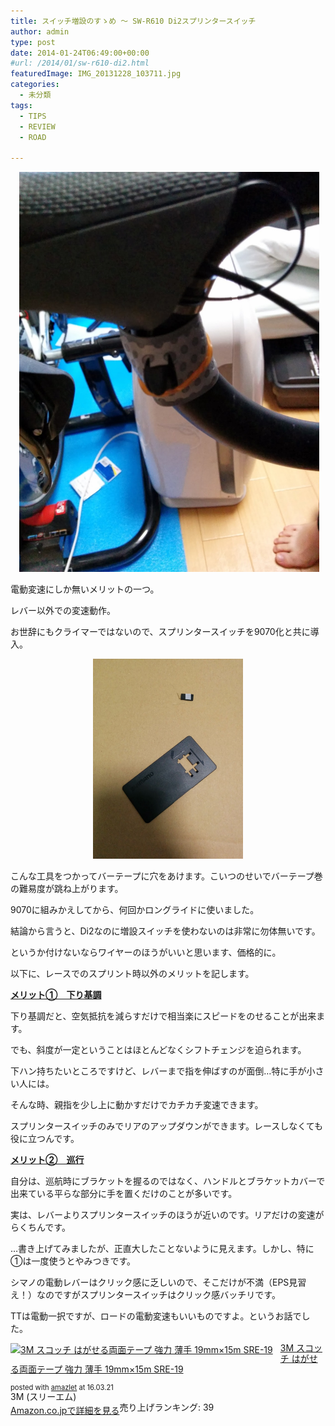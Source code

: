 ```yaml
---
title: スイッチ増設のすゝめ ～ SW-R610 Di2スプリンタースイッチ
author: admin
type: post
date: 2014-01-24T06:49:00+00:00
#url: /2014/01/sw-r610-di2.html
featuredImage: IMG_20131228_103711.jpg
categories:
  - 未分類
tags:
  - TIPS
  - REVIEW
  - ROAD

---
```

<div class="separator" style="clear: both; text-align: center;">
  <a href="IMG_20131228_103711.jpg" imageanchor="1" style="margin-left: 1em; margin-right: 1em;"><img border="0" height="640" src="./IMG_20131228_103711.jpg" width="480" /></a>
</div>

電動変速にしか無いメリットの一つ。

レバー以外での変速動作。

お世辞にもクライマーではないので、スプリンタースイッチを9070化と共に導入。

<div class="separator" style="clear: both; text-align: center;">
  <a href="IMG_20131228_103655.jpg" imageanchor="1" style="margin-left: 1em; margin-right: 1em;"><img border="0" height="320" src="./IMG_20131228_103655.jpg" width="240" /></a>
</div>

こんな工具をつかってバーテープに穴をあけます。こいつのせいでバーテープ巻の難易度が跳ね上がります。

9070に組みかえしてから、何回かロングライドに使いました。

結論から言うと、Di2なのに増設スイッチを使わないのは非常に勿体無いです。

というか付けないならワイヤーのほうがいいと思います、価格的に。

以下に、レースでのスプリント時以外のメリットを記します。

**<u>メリット①　下り基調</u>**

下り基調だと、空気抵抗を減らすだけで相当楽にスピードをのせることが出来ます。

でも、斜度が一定ということはほとんどなくシフトチェンジを迫られます。

下ハン持ちたいところですけど、レバーまで指を伸ばすのが面倒…特に手が小さい人には。

そんな時、親指を少し上に動かすだけでカチカチ変速できます。

スプリンタースイッチのみでリアのアップダウンができます。レースしなくても役に立つんです。

<u>**メリット②　巡行**</u>

自分は、巡航時にブラケットを握るのではなく、ハンドルとブラケットカバーで出来ている平らな部分に手を置くだけのことが多いです。

実は、レバーよりスプリンタースイッチのほうが近いのです。リアだけの変速がらくちんです。

…書き上げてみましたが、正直大したことないように見えます。しかし、特に①は一度使うとやみつきです。

シマノの電動レバーはクリック感に乏しいので、そこだけが不満（EPS見習え！）なのですがスプリンタースイッチはクリック感バッチリです。

TTは電動一択ですが、ロードの電動変速もいいものですよ。というお話でした。



<div class="amazlet-box" style="margin-bottom:0px;">
  <div class="amazlet-image" style="float:left;margin:0px 12px 1px 0px;">
    <a href="http://www.amazon.co.jp/exec/obidos/ASIN/B00BPJKM4E/gensobunya-22/ref=nosim/" name="amazletlink" target="_blank"><img src="https://images-fe.ssl-images-amazon.com/images/I/51BWtRw9PFL._SL160_.jpg" alt="3M スコッチ はがせる両面テープ 強力 薄手 19mm×15m SRE-19" style="border: none;" /></a>
  </div>

  <div class="amazlet-info" style="line-height:120%; margin-bottom: 10px">
    <div class="amazlet-name" style="margin-bottom:10px;line-height:120%">
<a href="http://www.amazon.co.jp/exec/obidos/ASIN/B00BPJKM4E/gensobunya-22/ref=nosim/" name="amazletlink" target="_blank">3M スコッチ はがせる両面テープ 強力 薄手 19mm×15m SRE-19</a></p>

<div class="amazlet-powered-date" style="font-size:80%;margin-top:5px;line-height:120%">
  posted with <a href="http://www.amazlet.com/" title="amazlet" target="_blank">amazlet</a> at 16.03.21
</div>


<div class="amazlet-detail">
3M (スリーエム) <br />売り上げランキング: 39


<div class="amazlet-sub-info" style="float: left;">
<div class="amazlet-link" style="margin-top: 5px">
  <a href="http://www.amazon.co.jp/exec/obidos/ASIN/B00BPJKM4E/gensobunya-22/ref=nosim/" name="amazletlink" target="_blank">Amazon.co.jpで詳細を見る</a>
</div>

  </div>

  <div class="amazlet-footer" style="clear: left">
  </div>
</div>

